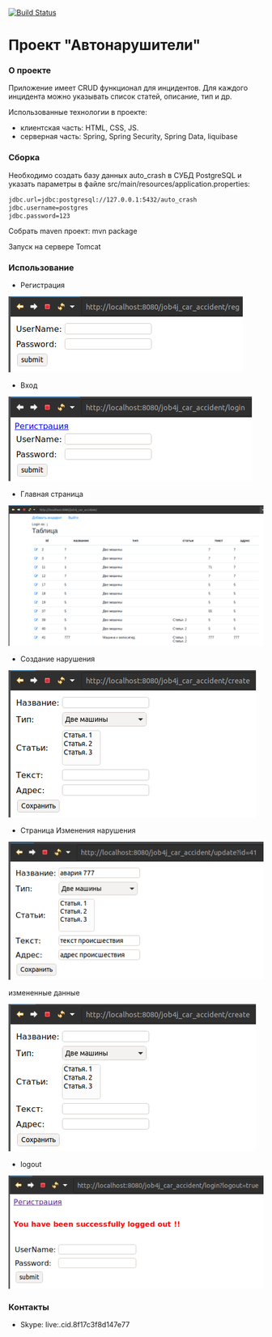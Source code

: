 [![Build Status](https://travis-ci.org/KirillDan/job4j_car_accident.svg?branch=develop)](https://travis-ci.org/KirillDan/job4j_car_accident)
<br/>
# Проект "Автонарушители"

### О проекте

Приложение имеет CRUD функционал для инцидентов. Для каждого инцидента можно указывать
список статей, описание, тип и др.

Использованные технологии в проекте:

- клиентская часть: HTML, CSS, JS.
- серверная часть: Spring, Spring Security, Spring Data, liquibase

### Сборка

Необходимо создать базу данных auto_crash в СУБД PostgreSQL и указать параметры в файле src/main/resources/application.properties:
```
jdbc.url=jdbc:postgresql://127.0.0.1:5432/auto_crash
jdbc.username=postgres
jdbc.password=123
```

Cобрать maven проект: mvn package

Запуск на сервере Tomcat

### Использование

* Регистрация

![registration](images/registration.png)

* Вход

![login](images/login.png)

* Главная страница

![index](images/index.png)

* Создание нарушения

![create](images/create.png)

* Страница Изменения нарушения

![update](images/update.png)

измененные данные

![create](images/create.png)

* logout

![logout](images/logout.png)

### Контакты

* Skype: live:.cid.8f17c3f8d147e77




